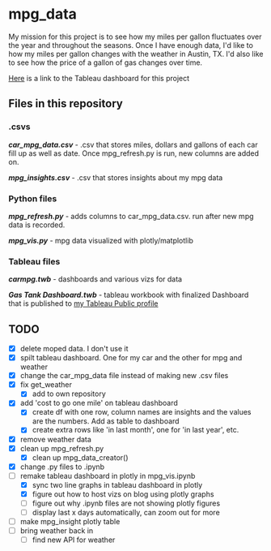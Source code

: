 # mpg_data

My mission for this project is to see how my miles per gallon fluctuates over the year and throughout the seasons. Once I have enough data, I'd like to how my miles per gallon changes with the weather in Austin, TX. I'd also like to see how the price of a gallon of gas changes over time.

[Here](https://public.tableau.com/profile/ethan.fuerst#!/vizhome/mpgdatavis/GasTankDashboard) is a link to the Tableau dashboard for this project

## Files in this repository

### .csvs

__*car_mpg_data.csv*__ - .csv that stores miles, dollars and gallons of each car fill up as well as date. Once mpg_refresh.py is run, new columns are added on.

__*mpg_insights.csv*__ - .csv that stores insights about my mpg data

### Python files

__*mpg_refresh.py*__ - adds columns to car_mpg_data.csv. run after new mpg data is recorded.

__*mpg_vis.py*__ - mpg data visualized with plotly/matplotlib

### Tableau files

__*carmpg.twb*__ - dashboards and various vizs for data

__*Gas Tank Dashboard.twb*__ - tableau workbook with finalized Dashboard that is published to [my Tableau Public profile](https://public.tableau.com/profile/ethan.fuerst/)

## TODO

- [x] delete moped data. I don't use it
- [x] spilt tableau dashboard. One for my car and the other for mpg and weather
- [X] change the car_mpg_data file instead of making new .csv files
- [x] fix get_weather
  - [x] add to own repository
- [x] add 'cost to go one mile' on tableau dashboard
  - [x] create df with one row, column names are insights and the values are the numbers. Add as table to dashboard
  - [x] create extra rows like 'in last month', one for 'in last year', etc.
- [x] remove weather data
- [x] clean up mpg_refresh.py
  - [x] clean up mpg_data_creator()
- [x] change .py files to .ipynb
- [ ] remake tableau dashboard in plotly in mpg_vis.ipynb
  - [x] sync two line graphs in tableau dashboard in plotly
  - [x] figure out how to host vizs on blog using plotly graphs
  - [ ] figure out why .ipynb files are not showing plotly figures
  - [ ] display last x days automatically, can zoom out for more
- [ ] make mpg_insight plotly table
- [ ] bring weather back in
  - [ ] find new API for weather
